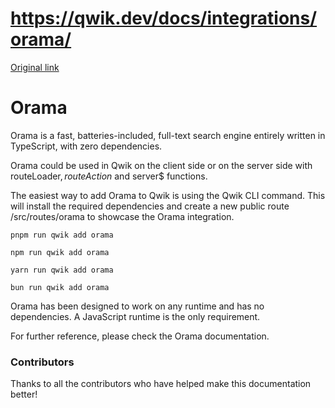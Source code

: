 # https://qwik.dev/docs/integrations/orama/

[Original link](https://qwik.dev/docs/integrations/orama/)

# Orama

Orama is a fast, batteries-included, full-text search engine entirely written in TypeScript, with zero dependencies.

Orama could be used in Qwik on the client side or on the server side with routeLoader$, routeAction$ and server$ functions.

The easiest way to add Orama to Qwik is using the Qwik CLI command. This will install the required dependencies and create a new public route /src/routes/orama to showcase the Orama integration.

```
pnpm run qwik add orama
```

```
npm run qwik add orama
```

```
yarn run qwik add orama
```

```
bun run qwik add orama
```

Orama has been designed to work on any runtime and has no dependencies. A JavaScript runtime is the only requirement.

For further reference, please check the Orama documentation.

### Contributors

Thanks to all the contributors who have helped make this documentation better!
